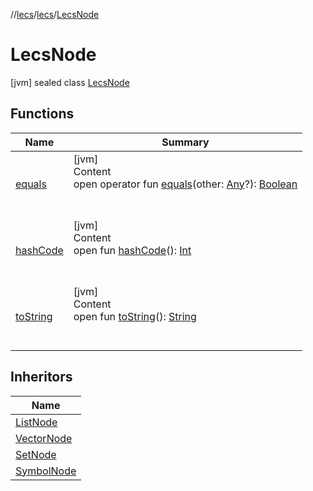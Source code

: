 //[lecs](../../index.md)/[lecs](../index.md)/[LecsNode](index.md)



# LecsNode  
 [jvm] sealed class [LecsNode](index.md)   


## Functions  
  
|  Name|  Summary| 
|---|---|
| <a name="kotlin/Any/equals/#kotlin.Any?/PointingToDeclaration/"></a>[equals](../-token/index.md#%5Bkotlin%2FAny%2Fequals%2F%23kotlin.Any%3F%2FPointingToDeclaration%2F%5D%2FFunctions%2F-1962126011)| <a name="kotlin/Any/equals/#kotlin.Any?/PointingToDeclaration/"></a>[jvm]  <br>Content  <br>open operator fun [equals](../-token/index.md#%5Bkotlin%2FAny%2Fequals%2F%23kotlin.Any%3F%2FPointingToDeclaration%2F%5D%2FFunctions%2F-1962126011)(other: [Any](https://kotlinlang.org/api/latest/jvm/stdlib/kotlin/-any/index.html)?): [Boolean](https://kotlinlang.org/api/latest/jvm/stdlib/kotlin/-boolean/index.html)  <br><br><br>
| <a name="kotlin/Any/hashCode/#/PointingToDeclaration/"></a>[hashCode](../-token/index.md#%5Bkotlin%2FAny%2FhashCode%2F%23%2FPointingToDeclaration%2F%5D%2FFunctions%2F-1962126011)| <a name="kotlin/Any/hashCode/#/PointingToDeclaration/"></a>[jvm]  <br>Content  <br>open fun [hashCode](../-token/index.md#%5Bkotlin%2FAny%2FhashCode%2F%23%2FPointingToDeclaration%2F%5D%2FFunctions%2F-1962126011)(): [Int](https://kotlinlang.org/api/latest/jvm/stdlib/kotlin/-int/index.html)  <br><br><br>
| <a name="kotlin/Any/toString/#/PointingToDeclaration/"></a>[toString](../-token/index.md#%5Bkotlin%2FAny%2FtoString%2F%23%2FPointingToDeclaration%2F%5D%2FFunctions%2F-1962126011)| <a name="kotlin/Any/toString/#/PointingToDeclaration/"></a>[jvm]  <br>Content  <br>open fun [toString](../-token/index.md#%5Bkotlin%2FAny%2FtoString%2F%23%2FPointingToDeclaration%2F%5D%2FFunctions%2F-1962126011)(): [String](https://kotlinlang.org/api/latest/jvm/stdlib/kotlin/-string/index.html)  <br><br><br>


## Inheritors  
  
|  Name| 
|---|
| <a name="lecs/ListNode///PointingToDeclaration/"></a>[ListNode](../-list-node/index.md)
| <a name="lecs/VectorNode///PointingToDeclaration/"></a>[VectorNode](../-vector-node/index.md)
| <a name="lecs/SetNode///PointingToDeclaration/"></a>[SetNode](../-set-node/index.md)
| <a name="lecs/SymbolNode///PointingToDeclaration/"></a>[SymbolNode](../-symbol-node/index.md)

